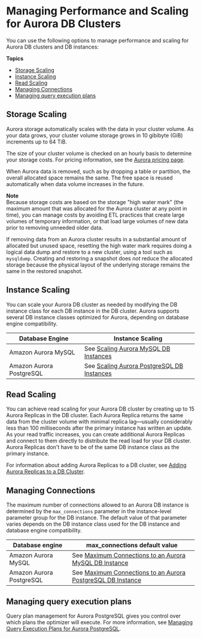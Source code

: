 # Managing Performance and Scaling for Aurora DB Clusters<a name="Aurora.Managing.Performance"></a>

You can use the following options to manage performance and scaling for Aurora DB clusters and DB instances:

**Topics**
+ [Storage Scaling](#Aurora.Managing.Performance.StorageScaling)
+ [Instance Scaling](#Aurora.Managing.Performance.InstanceScaling)
+ [Read Scaling](#Aurora.Managing.Performance.ReadScaling)
+ [Managing Connections](#Aurora.Managing.MaxConnections)
+ [Managing query execution plans](#Aurora.Managing.Optimizing)

## Storage Scaling<a name="Aurora.Managing.Performance.StorageScaling"></a>

Aurora storage automatically scales with the data in your cluster volume\. As your data grows, your cluster volume storage grows in 10 gibibyte \(GiB\) increments up to 64 TiB\.

The size of your cluster volume is checked on an hourly basis to determine your storage costs\. For pricing information, see the [Aurora pricing page](https://aws.amazon.com/rds/aurora/pricing)\.

 When Aurora data is removed, such as by dropping a table or partition, the overall allocated space remains the same\. The free space is reused automatically when data volume increases in the future\. 

**Note**  
 Because storage costs are based on the storage "high water mark" \(the maximum amount that was allocated for the Aurora cluster at any point in time\), you can manage costs by avoiding ETL practices that create large volumes of temporary information, or that load large volumes of new data prior to removing unneeded older data\. 

 If removing data from an Aurora cluster results in a substantial amount of allocated but unused space, resetting the high water mark requires doing a logical data dump and restore to a new cluster, using a tool such as `mysqldump`\. Creating and restoring a snapshot does *not* reduce the allocated storage because the physical layout of the underlying storage remains the same in the restored snapshot\. 

## Instance Scaling<a name="Aurora.Managing.Performance.InstanceScaling"></a>

You can scale your Aurora DB cluster as needed by modifying the DB instance class for each DB instance in the DB cluster\. Aurora supports several DB instance classes optimized for Aurora, depending on database engine compatibility\.


| Database Engine | Instance Scaling | 
| --- | --- | 
|  Amazon Aurora MySQL  |  See [Scaling Aurora MySQL DB Instances](AuroraMySQL.Managing.Performance.md#AuroraMySQL.Managing.Performance.InstanceScaling)  | 
|  Amazon Aurora PostgreSQL  |  See [Scaling Aurora PostgreSQL DB Instances](AuroraPostgreSQL.Managing.md#AuroraPostgreSQL.Managing.Performance.InstanceScaling)  | 

## Read Scaling<a name="Aurora.Managing.Performance.ReadScaling"></a>

You can achieve read scaling for your Aurora DB cluster by creating up to 15 Aurora Replicas in the DB cluster\. Each Aurora Replica returns the same data from the cluster volume with minimal replica lag—usually considerably less than 100 milliseconds after the primary instance has written an update\. As your read traffic increases, you can create additional Aurora Replicas and connect to them directly to distribute the read load for your DB cluster\. Aurora Replicas don't have to be of the same DB instance class as the primary instance\.

For information about adding Aurora Replicas to a DB cluster, see [Adding Aurora Replicas to a DB Cluster](aurora-replicas-adding.md)\.

## Managing Connections<a name="Aurora.Managing.MaxConnections"></a>

The maximum number of connections allowed to an Aurora DB instance is determined by the `max_connections` parameter in the instance\-level parameter group for the DB instance\. The default value of that parameter varies depends on the DB instance class used for the DB instance and database engine compatibility\.


| Database engine | max\_connections default value | 
| --- | --- | 
|  Amazon Aurora MySQL  |  See [Maximum Connections to an Aurora MySQL DB Instance](AuroraMySQL.Managing.Performance.md#AuroraMySQL.Managing.MaxConnections)  | 
|  Amazon Aurora PostgreSQL  |  See [Maximum Connections to an Aurora PostgreSQL DB Instance](AuroraPostgreSQL.Managing.md#AuroraPostgreSQL.Managing.MaxConnections)  | 

## Managing query execution plans<a name="Aurora.Managing.Optimizing"></a>

Query plan management for Aurora PostgreSQL gives you control over which plans the optimizer will execute\. For more information, see [Managing Query Execution Plans for Aurora PostgreSQL](AuroraPostgreSQL.Optimize.md)\.